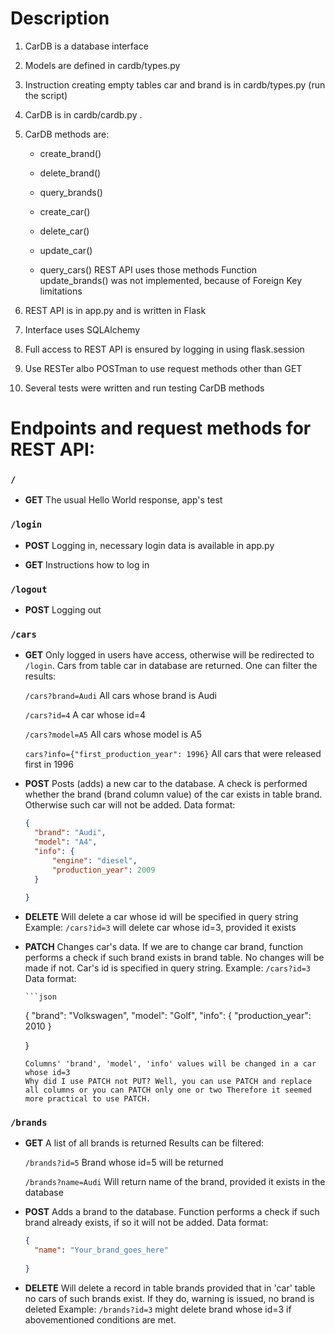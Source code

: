 # Description
1. CarDB is a database interface
2. Models are defined in cardb/types.py
3. Instruction creating empty tables car and brand is in cardb/types.py (run the script)
4. CarDB is in cardb/cardb.py .
5. CarDB methods are:

    * create_brand()
    * delete_brand()
    * query_brands()

    * create_car()
    * delete_car()
    * update_car()
    * query_cars()
    REST API uses those methods
    Function update_brands() was not implemented, because of Foreign Key limitations
6. REST API is in app.py and is written in Flask
7. Interface uses  SQLAlchemy
8. Full access to REST API is ensured by logging in using flask.session
9. Use RESTer albo POSTman to use request methods other than GET
10. Several tests were written and run testing CarDB methods

# Endpoints and request methods for REST API:

### `/`
* **GET**
    The usual Hello World response, app's test

### `/login`
* **POST**
    Logging in, necessary login data is available in app.py

* **GET**
    Instructions how to log in

### `/logout`
* **POST**
    Logging out

### `/cars`
* **GET**
    Only logged in users have access, otherwise will be redirected to `/login`.
    Cars from table car in database are returned.
    One can filter the results:

    `/cars?brand=Audi`
    All cars whose brand is Audi

    `/cars?id=4`
    A car whose id=4

    `/cars?model=A5`
    All cars whose model is A5

    
    `cars?info={"first_production_year": 1996}`
    All cars that were released first in 1996


* **POST**
    Posts (adds) a new car to the database. A check is performed whether the brand (brand column value) of the car exists in table brand. Otherwise such car will not be added.
    Data format:
    ```json
  {
      "brand": "Audi",
      "model": "A4",
      "info": {
          "engine": "diesel",
          "production_year": 2009
      }
           
  }
  ```

* **DELETE**
    Will delete a car whose id will be specified in query string
    Example: `/cars?id=3` will delete car whose id=3, provided it exists


* **PATCH**
    Changes car's data. 
    If we are to change car brand, function performs a check if such brand exists in brand table. No changes will be made if not.
    Car's id is specified in query string.
    Example: `/cars?id=3` 
    Data format:

      ```json
  {
      "brand": "Volkswagen",
      "model": "Golf",
      "info": {
          "production_year": 2010
      }
           
  }
  ```
  Columns' 'brand', 'model', 'info' values will be changed in a car whose id=3
  Why did I use PATCH not PUT? Well, you can use PATCH and replace all columns or you can PATCH only one or two Therefore it seemed more practical to use PATCH.

### `/brands`
* **GET**
    A list of all brands is returned
    Results can be filtered:

    `/brands?id=5`
    Brand whose id=5 will be returned

   `/brands?name=Audi`
   Will return name of the brand, provided it exists in the database

* **POST**
    Adds a brand to the database. Function performs a check if such brand already exists, if so it will not be added.
    Data format:

    ```json
  {
      "name": "Your_brand_goes_here"
           
  }
  ```

* **DELETE**
    Will delete a record in table brands provided that in 'car' table no cars of such brands exist. If they do, warning is issued, no brand is deleted
    Example: `/brands?id=3` might delete brand whose id=3 if abovementioned conditions are met.


